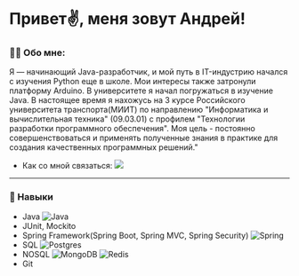 # Привет✌️, меня зовут Андрей!

### 👨‍💻 Обо мне:
Я — начинающий Java-разработчик, и мой путь в IT-индустрию начался с изучения Python еще в школе. Мои интересы также затронули платформу Arduino. В университете я начал погружаться в изучение Java. В настоящее время я нахожусь на 3 курсе Российского университета транспорта(МИИТ) по направлению "Информатика и вычислительная техника" (09.03.01) с профилем "Технологии разработки программного обеспечения". Моя цель - постоянно совершенствоваться и применять полученные знания в практике для создания качественных программных решений."

+ Как со мной связаться: [<img src="https://img.shields.io/badge/Recwayer-blue?style=plastic&logo=Telegram&logoColor=white" />](https://t.me/recwayer)

***
### 🚀 Навыки
- Java  ![Java](https://img.shields.io/badge/java-%23ED8B00.svg?style=plastic&logo=openjdk&logoColor=white)
- JUnit, Mockito
- Spring Framework(Spring Boot, Spring MVC, Spring Security) ![Spring](https://img.shields.io/badge/spring-%236DB33F.svg?style=for-the-badge&logo=spring&logoColor=white)
- SQL ![Postgres](https://img.shields.io/badge/postgres-%23316192.svg?style=for-the-badge&logo=postgresql&logoColor=white)
- NOSQL ![MongoDB](https://img.shields.io/badge/MongoDB-%234ea94b.svg?style=for-the-badge&logo=mongodb&logoColor=white) ![Redis](https://img.shields.io/badge/redis-%23DD0031.svg?style=for-the-badge&logo=redis&logoColor=white)
- Git
